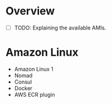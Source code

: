 # Overview
* [ ] TODO: Explaining the available AMIs.

# Amazon Linux
* Amazon Linux 1
* Nomad
* Consul
* Docker
* AWS ECR plugin
